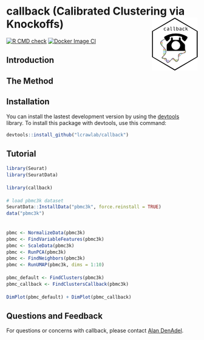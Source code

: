 # callback (Calibrated Clustering via Knockoffs) <img src="man/figures/callback_logo.png" align="right" alt="" width="120"/>


[![R CMD check](https://github.com/lcrawlab/PCKnockoffs/actions/workflows/check-standard.yml/badge.svg)](https://github.com/lcrawlab/PCKnockoffs/actions/workflows/check-standard.yml)
[![Docker Image CI](https://github.com/lcrawlab/PCKnockoffs/actions/workflows/docker-image.yml/badge.svg)](https://github.com/lcrawlab/PCKnockoffs/actions/workflows/docker-image.yml)


## Introduction

## The Method

## Installation

You can install the lastest development version by using the [devtools](https://CRAN.R-project.org/package=devtools) library. To install this package with devtools, use this command:

```r
devtools::install_github("lcrawlab/callback")
```


## Tutorial

```r
library(Seurat)
library(SeuratData)

library(callback)

# load pbmc3k dataset
SeuratData::InstallData("pbmc3k", force.reinstall = TRUE)
data("pbmc3k")


pbmc <- NormalizeData(pbmc3k)
pbmc <- FindVariableFeatures(pbmc3k)
pbmc <- ScaleData(pbmc3k)
pbmc <- RunPCA(pbmc3k)
pbmc <- FindNeighbors(pbmc3k)
pbmc <- RunUMAP(pbmc3k, dims = 1:10)

pbmc_default <- FindClusters(pbmc3k)
pbmc_callback <- FindClustersCallback(pbmc3k)

DimPlot(pbmc_default) + DimPlot(pbmc_callback)
```

## Questions and Feedback
For questions or concerns with callback, please contact
[Alan DenAdel](mailto:alan_denadel@brown.edu).



